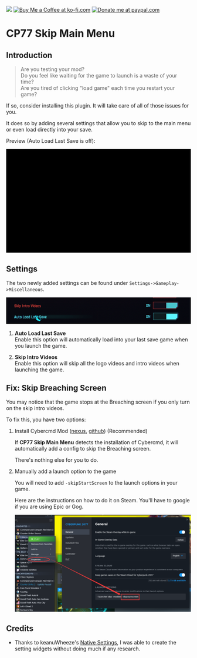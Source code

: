 <a href="https://www.buymeacoffee.com/mingm"><img height='36' src="https://img.buymeacoffee.com/button-api/?text=Buy me a coffee&emoji=&slug=mingm&button_colour=FF5F5F&font_colour=ffffff&font_family=Comic&outline_colour=000000&coffee_colour=FFDD00"></a>
<a href='https://ko-fi.com/U6U572VOM' target='_blank'><img height='36' src='https://cdn.ko-fi.com/cdn/kofi1.png?v=3' alt='Buy Me a Coffee at ko-fi.com' /></a>
<a href='https://paypal.me/mingmc' target='_blank'><img height='36' src='https://cdn.jsdelivr.net/gh/Nats-ji/Nats-ji@main/paypal.png' alt='Donate me at paypal.com' /></a>

# CP77 Skip Main Menu

## Introduction

>Are you testing your mod?<br>
>Do you feel like waiting for the game to launch is a waste of your time?<br>
>Are you tired of clicking "load game" each time you restart your game?<br>

If so, consider installing this plugin. It will take care of all of those issues for you.

It does so by adding several settings that allow you to skip to the main menu or even load directly into your save.

Preview (Auto Load Last Save is off):

![skip_intro](./img/skip_intro.gif)

## Settings
The two newly added settings can be found under `Settings->Gameplay->Miscellaneous`.

![settings](./img/settings.png)

1. **Auto Load Last Save**<br>
Enable this option will automatically load into your last save game when you launch the game.

2. **Skip Intro Videos**<br>
Enable this option will skip all the logo videos and intro videos when launching the game.

## Fix: Skip Breaching Screen

You may notice that the game stops at the Breaching screen if you only turn on the skip intro videos.

To fix this, you have two options:

1. Install Cybercmd Mod ([nexus](https://www.nexusmods.com/cyberpunk2077/mods/5176), [github](https://github.com/jac3km4/cybercmd)) (Recommended)

   If **CP77 Skip Main Menu** detects the installation of Cybercmd, it will automatically add a config to skip the Breaching screen.
   
   There's nothing else for you to do.

2. Manually add a launch option to the game

   You will need to add `-skipStartScreen` to the launch options in your game.

   Here are the instructions on how to do it on Steam. You'll have to google if you are using Epic or Gog.

   ![launchOptions](./img/cmdline_arg.png)

## Credits
- Thanks to keanuWheeze's [Native Settings](https://github.com/justarandomguyintheinternet/CP77_nativeSettings), I was able to create the setting widgets without doing much if any research.
